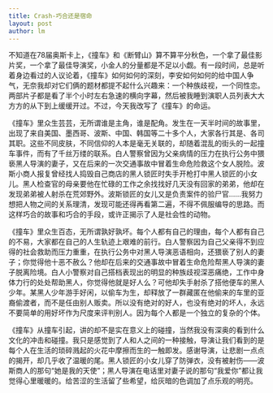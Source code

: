 ```yaml
---
title: Crash-巧合还是宿命  
layout: post
author: lm
---
```

<p>   不知道在78届奥斯卡上，《撞车》和《断臂山》算不算平分秋色，一个拿了最佳影片奖，一个拿了最佳导演奖，小金人的分量都是不足以小觑。有一段时间，总是听着身边看过的人议论着，《撞车》如何如何的深刻，李安如何如何的给中国人争气，无奈我却对它们俩的题材都提不起什么兴趣来：一个种族歧视，一个同性恋。两部片子都是看了半个小时左右急速的横向字幕，然后被我睡到演职人员列表大大方方的从下到上缓缓开过。不过，今天我改写了《撞车》的命运。</p>
<p>  《撞车》里众生芸芸，无所谓谁是主角，谁是配角。发生在一天半时间的故事里，出现了来自美国、墨西哥、波斯、中国、韩国等二十多个人，大家各行其是、各司其职。这些不同皮肤，不同信仰的人本是毫无关联的，却随着混乱的街头的一起撞车事件，而有了千丝万缕的联系。白人警察曾因为父亲病情的压力在执行公务中猥亵黑人导演的妻子，又在后来的一次交通事故中冒着生命危险救这个女人脱险。波斯小商人报复曾经找人捣毁自己商店的黑人锁匠时失手开枪打中黑人锁匠的小女儿。黑人检查官的母亲要他在忙碌的工作之余找找好几天没有回家的弟弟，他却在发现弟弟被人射杀在荒郊野外。波斯锁匠的女儿又是负责案件的验尸官……我努力想把人物之间的关系理清，发现可能还得再看第二遍，不得不佩服编导的思路。而这样巧合的故事和巧合的手段，或许正揭示了人是社会性的动物。</p>
<p>  《撞车》里众生百态，无所谓孰好孰坏。每个人都有自己的理由，每个人都有自己的不易，大家都在自己的人生轨迹上艰难的前行。白人警察因为自己父亲得不到应得的社会救助而压力重重，在执行公务中对黑人导演恶语相向，还猥亵了别人的妻子；你觉得他十恶不赦么？他却在后来的交通事故中冒着生命危险帮黑人导演的妻子脱离险境。白人小警察对自己搭档表现出的明显的种族歧视深恶痛绝，工作中身体力行的处处帮助黑人，你觉得他就是好人么？可他却失手射杀了搭他便车的黑人少年。某黑人少年游手好闲，以偷车为生，却释放了一群藏匿在他偷来的车里的亚裔偷渡者，而不是任由别人贩卖。所以没有绝对的好人，也没有绝对的坏人，永远不要简单的用好坏作为尺度来评判别人。因为每个人都是一个独立的复杂的个体。</p>
<p>  《撞车》从撞车引起，讲的却不是实在意义上的碰撞，当然我没有深奥的看到什么文化的冲击和碰撞。我只是感觉到了人和人之间的一种接触，导演让我们看到的是每个人在生活的琐碎溅起的火花中摩擦而生的一触即发。感谢导演，让悲剧一点点的揭开，却几乎收了温暖的尾。黑人锁匠的小女儿穿了防弹衣，没有被射伤——波斯商人的那句“她是我的天使”；黑人导演在电话里对妻子说的那句“我爱你”都让我觉得心里暖暖的。给苦涩的生活留了些希望，给灰暗的色调加了点乐观的明亮。</p>
